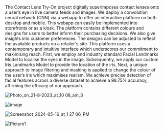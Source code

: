 The Contact Lens Try-On project digitally superimposes contact lenses onto a user’s eye in live camera feeds and images. We deploy a convolution neural network (CNN) via a webapp to offer an interactive platform on both desktop and mobile. This webapp can easily be implemented into storefronts or as a kiosk. The platform contains different colours and designs for users to better inform their purchasing decisions. We also give insights into customer preferences. The designs can be adjusted to reflect the available products on a retailer's site. This platform uses a contemporary and intuitive interface which underscores our commitment to maximising reach. First, we employ and industry standard Facial Landmarks Model to localise the eyes in the image. Subsequently, we apply our custom Iris Landmarks Model to provide the location of the iris. Next, a unique approach to image filtering and masking is applied to change the colour of the user’s iris which maximises realism. We achieve precise detection of facial features across a diverse dataset to achieve a 98.75% accuracy, affirming the efficacy of our approach.

![Photo_on_21-8-2023_at_10 08_am_3](https://github.com/WilliamSottoriva/Contact-Lens-Try-On-System/assets/60838237/092b91e9-f40b-43ec-8f22-81f45bab230c)

![image](https://github.com/WilliamSottoriva/LensAI/assets/60838237/e452f5d7-9c49-4cec-aec7-20b357b56aee)

![Screenshot_2024-05-16_at_1 27 06_PM](https://github.com/WilliamSottoriva/Contact-Lens-Try-On-System/assets/60838237/c1146722-a908-4f00-9ae7-d0ae2965b734)

![Picture1](https://github.com/WilliamSottoriva/Contact-Lens-Try-On-System/assets/60838237/a65a89c1-48a7-4c35-b654-ca3bef73cfb7)
